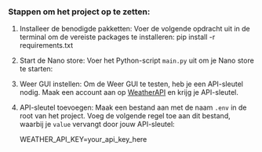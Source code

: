 ### Stappen om het project op te zetten:

1. Installeer de benodigde pakketten:
   Voer de volgende opdracht uit in de terminal om de vereiste packages te installeren:
   pip install -r requirements.txt

2. Start de Nano store:
   Voer het Python-script `main.py` uit om je Nano store te starten:
  

3. Weer GUI instellen:
   Om de Weer GUI te testen, heb je een API-sleutel nodig. Maak een account aan op [WeatherAPI](https://www.weatherapi.com/) en krijg je API-sleutel.

4. API-sleutel toevoegen:
   Maak een bestand aan met de naam `.env` in de root van het project. Voeg de volgende regel toe aan dit bestand, waarbij je `value` vervangt door jouw API-sleutel:
   
   WEATHER_API_KEY=your_api_key_here
